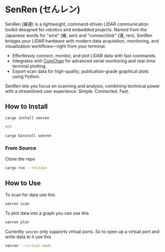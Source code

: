 # SenRen (セんレン)

SenRen (線連) is a lightweight, command-driven LIDAR communication toolkit designed for robotics and embedded projects. Named from the Japanese words for "wire" (線, sen) and "connect/link" (連, ren), SenRen bridges your LIDAR hardware with modern data acquisition, monitoring, and visualization workflows—right from your terminal.

- Effortlessly connect, monitor, and plot LIDAR data with fast commands.
- Integrates with [ComChan](https://github.com/Vaishnav-Sabari-Girish/ComChan) for advanced serial monitoring and real-time terminal plotting.
- Export scan data for high-quality, publication-grade graphical plots using Python.

SenRen lets you focus on scanning and analysis, combining technical power with a streamlined user experience.
Simple. Connected. Fast.

## How to Install 

```bash 
cargo install senren

#OR 

cargo binstall senren
```

### From Source 

Clone the repo 

```bash
cargo run --release
```

## How to Use 

To scan for data use this 

```bash
senren scan
```

To plot data into a graph you can use this

```bash
senren plot
```

Currently `senren` only supports virtual ports. So to open up a virtual port and write data to it use this 

```bash
senren --virtual-mode
```
